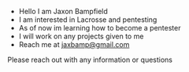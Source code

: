 - Hello I am Jaxon Bampfield
- I am interested in Lacrosse and pentesting
- As of now im learning how to become a pentester 
- I will work on any projects given to me 
- Reach me at jaxbamp@gmail.com

Please reach out with any information or questions
